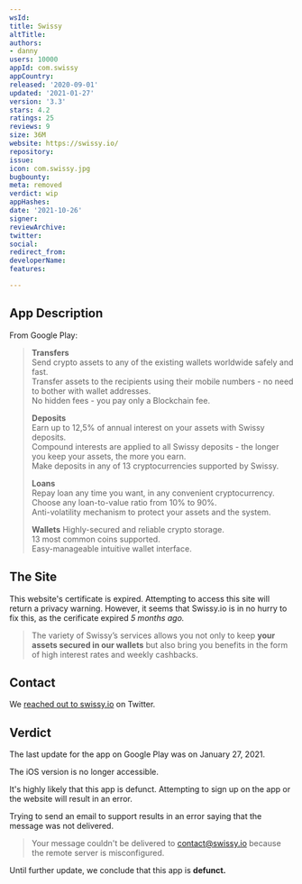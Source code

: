 ```yaml
---
wsId: 
title: Swissy
altTitle: 
authors:
- danny
users: 10000
appId: com.swissy
appCountry: 
released: '2020-09-01'
updated: '2021-01-27'
version: '3.3'
stars: 4.2
ratings: 25
reviews: 9
size: 36M
website: https://swissy.io/
repository: 
issue: 
icon: com.swissy.jpg
bugbounty: 
meta: removed
verdict: wip
appHashes: 
date: '2021-10-26'
signer: 
reviewArchive: 
twitter: 
social: 
redirect_from: 
developerName: 
features: 

---
```


## App Description

From Google Play:

> **Transfers**<br>
> Send crypto assets to any of the existing wallets worldwide safely and fast.<br>
> Transfer assets to the recipients using their mobile numbers - no need to bother with wallet addresses. <br>
> No hidden fees - you pay only a Blockchain fee.
>
> **Deposits**<br> 
> Earn up to 12,5% of annual interest on your assets with Swissy deposits.<br>
> Compound interests are applied to all Swissy deposits - the longer you keep your assets, the more you earn.<br>
Make deposits in any of 13 cryptocurrencies supported by Swissy.
>
> **Loans**<br>
> Repay loan any time you want, in any convenient cryptocurrency.<br>
> Choose any loan-to-value ratio from 10% to 90%.<br>
> Anti-volatility mechanism to protect your assets and the system.
>
> **Wallets**
> Highly-secured and reliable crypto storage.<br>
> 13 most common coins supported.<br>
> Easy-manageable intuitive wallet interface.


## The Site

This website's certificate is expired. Attempting to access this site will return a privacy warning. However, it seems that Swissy.io is in no hurry to fix this, as the cerificate expired *5 months ago.*

> The variety of Swissy’s services allows you not only to keep **your assets secured in our wallets** but also bring you benefits in the form of high interest rates and weekly cashbacks.

## Contact

We [reached out to swissy.io](https://twitter.com/BitcoinWalletz/status/1451359126932525072) on Twitter.

## Verdict

The last update for the app on Google Play was on January 27, 2021.

The iOS version is no longer accessible.

It's highly likely that this app is defunct. Attempting to sign up on the app or the website will result in an error. 

Trying to send an email to support results in an error saying that the message was not delivered.

> Your message couldn't be delivered to contact@swissy.io because the remote server is misconfigured.

Until further update, we conclude that this app is **defunct.**
